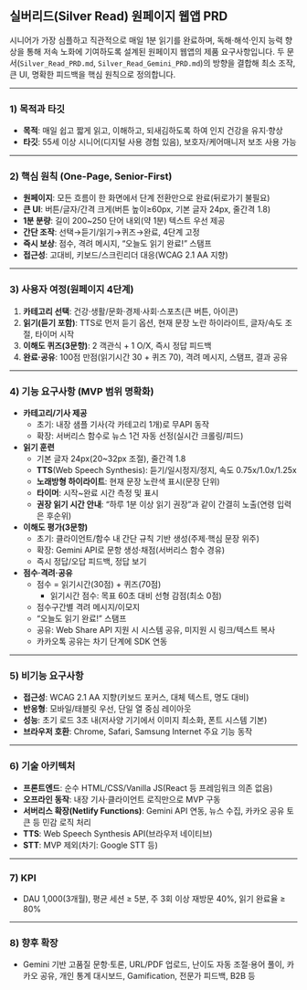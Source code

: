 ## 실버리드(Silver Read) 원페이지 웹앱 PRD

시니어가 가장 심플하고 직관적으로 매일 1분 읽기를 완료하며, 독해·해석·인지 능력 향상을 통해 저속 노화에 기여하도록 설계된 원페이지 웹앱의 제품 요구사항입니다. 두 문서(`Silver_Read_PRD.md`, `Silver_Read_Gemini_PRD.md`)의 방향을 결합해 최소 조작, 큰 UI, 명확한 피드백을 핵심 원칙으로 정의합니다.

---

### 1) 목적과 타깃
- **목적**: 매일 쉽고 짧게 읽고, 이해하고, 되새김하도록 하여 인지 건강을 유지·향상
- **타깃**: 55세 이상 시니어(디지털 사용 경험 있음), 보호자/케어매니저 보조 사용 가능

---

### 2) 핵심 원칙 (One-Page, Senior-First)
- **원페이지**: 모든 흐름이 한 화면에서 단계 전환만으로 완료(뒤로가기 불필요)
- **큰 UI**: 버튼/글자/간격 크게(버튼 높이≥60px, 기본 글자 24px, 줄간격 1.8)
- **1분 분량**: 길이 200~250 단어 내외(약 1분) 텍스트 우선 제공
- **간단 조작**: 선택→듣기/읽기→퀴즈→완료, 4단계 고정
- **즉시 보상**: 점수, 격려 메시지, “오늘도 읽기 완료!” 스탬프
- **접근성**: 고대비, 키보드/스크린리더 대응(WCAG 2.1 AA 지향)

---

### 3) 사용자 여정(원페이지 4단계)
1. **카테고리 선택**: 건강·생활/문화·경제·사회·스포츠(큰 버튼, 아이콘)
2. **읽기(듣기 포함)**: TTS로 먼저 듣기 옵션, 현재 문장 노란 하이라이트, 글자/속도 조절, 타이머 시작
3. **이해도 퀴즈(3문항)**: 2 객관식 + 1 O/X, 즉시 정답 피드백
4. **완료·공유**: 100점 만점(읽기시간 30 + 퀴즈 70), 격려 메시지, 스탬프, 결과 공유

---

### 4) 기능 요구사항 (MVP 범위 명확화)
- **카테고리/기사 제공**
  - 초기: 내장 샘플 기사(각 카테고리 1개)로 무API 동작
  - 확장: 서버리스 함수로 뉴스 1건 자동 선정(실시간 크롤링/피드)
- **읽기 훈련**
  - 기본 글자 24px(20~32px 조절), 줄간격 1.8
  - **TTS**(Web Speech Synthesis): 듣기/일시정지/정지, 속도 0.75x/1.0x/1.25x
  - **노래방형 하이라이트**: 현재 문장 노란색 표시(문장 단위)
  - **타이머**: 시작~완료 시간 측정 및 표시
  - **권장 읽기 시간 안내**: “하루 1분 이상 읽기 권장”과 같이 간결히 노출(연령 입력은 후순위)
- **이해도 평가(3문항)**
  - 초기: 클라이언트/함수 내 간단 규칙 기반 생성(주제·핵심 문장 위주)
  - 확장: Gemini API로 문항 생성·채점(서버리스 함수 경유)
  - 즉시 정답/오답 피드백, 정답 보기
- **점수·격려·공유**
  - 점수 = 읽기시간(30점) + 퀴즈(70점)
    - 읽기시간 점수: 목표 60초 대비 선형 감점(최소 0점)
  - 점수구간별 격려 메시지/이모지
  - “오늘도 읽기 완료!” 스탬프
  - 공유: Web Share API 지원 시 시스템 공유, 미지원 시 링크/텍스트 복사
  - 카카오톡 공유는 차기 단계에 SDK 연동

---

### 5) 비기능 요구사항
- **접근성**: WCAG 2.1 AA 지향(키보드 포커스, 대체 텍스트, 명도 대비)
- **반응형**: 모바일/태블릿 우선, 단일 열 중심 레이아웃
- **성능**: 초기 로드 3초 내(저사양 기기에서 이미지 최소화, 폰트 시스템 기본)
- **브라우저 호환**: Chrome, Safari, Samsung Internet 주요 기능 동작

---

### 6) 기술 아키텍처
- **프론트엔드**: 순수 HTML/CSS/Vanilla JS(React 등 프레임워크 의존 없음)
- **오프라인 동작**: 내장 기사·클라이언트 로직만으로 MVP 구동
- **서버리스 확장(Netlify Functions)**: Gemini API 연동, 뉴스 수집, 카카오 공유 토큰 등 민감 로직 처리
- **TTS**: Web Speech Synthesis API(브라우저 네이티브)
- **STT**: MVP 제외(차기: Google STT 등)

---

### 7) KPI
- DAU 1,000(3개월), 평균 세션 ≥ 5분, 주 3회 이상 재방문 40%, 읽기 완료율 ≥ 80%

---

### 8) 향후 확장
- Gemini 기반 고품질 문항·토론, URL/PDF 업로드, 난이도 자동 조절·용어 풀이, 카카오 공유, 개인 통계 대시보드, Gamification, 전문가 피드백, B2B 등


